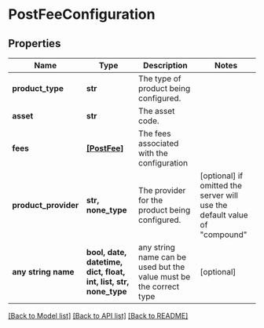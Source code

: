 # PostFeeConfiguration


## Properties
Name | Type | Description | Notes
------------ | ------------- | ------------- | -------------
**product_type** | **str** | The type of product being configured. | 
**asset** | **str** | The asset code. | 
**fees** | [**[PostFee]**](PostFee.md) | The fees associated with the configuration | 
**product_provider** | **str, none_type** | The provider for the product being configured. | [optional]  if omitted the server will use the default value of "compound"
**any string name** | **bool, date, datetime, dict, float, int, list, str, none_type** | any string name can be used but the value must be the correct type | [optional]

[[Back to Model list]](../README.md#documentation-for-models) [[Back to API list]](../README.md#documentation-for-api-endpoints) [[Back to README]](../README.md)


